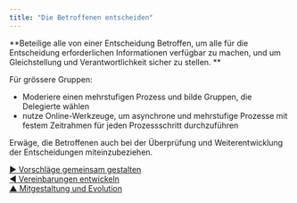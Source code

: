 ```yaml
---
title: "Die Betroffenen entscheiden"
---
```



**Beteilige alle von einer Entscheidung Betroffen, um alle für die Entscheidung erforderlichen Informationen verfügbar zu machen, und um Gleichstellung und Verantwortlichkeit sicher zu stellen. **

Für grössere Gruppen:

- Moderiere einen mehrstufigen Prozess und bilde Gruppen, die Delegierte wählen
- nutze Online-Werkzeuge, um asynchrone und mehrstufige Prozesse mit festem Zeitrahmen für jeden Prozessschritt durchzuführen

Erwäge, die Betroffenen auch bei der Überprüfung und Weiterentwicklung der Entscheidungen miteinzubeziehen.

[&#9654; Vorschläge gemeinsam gestalten](co-create-proposals.html)<br/>[&#9664; Vereinbarungen entwickeln](evaluate-and-evolve-agreements.html)<br/>[&#9650; Mitgestaltung und Evolution](co-creation-and-evolution.html)

